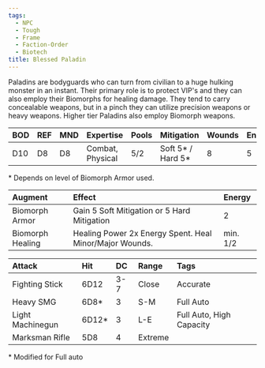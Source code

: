 ```yaml
---
tags:
  - NPC
  - Tough
  - Frame
  - Faction-Order
  - Biotech
title: Blessed Paladin
---
```

Paladins are bodyguards who can turn from civilian to a huge hulking monster in an instant. Their primary role is to protect VIP's and they can also employ their Biomorphs for healing damage. They tend to carry concealable weapons, but in a pinch they can utilize precision weapons or heavy weapons. Higher tier Paladins also employ Biomorph weapons.

| BOD | REF | MND | Expertise        | Pools | Mitigation          | Wounds | Energy |
| :-- | :-- | :-- | :--------------- | :---- | :------------------ | ------ | :----- |
| D10 | D8  | D8  | Combat, Physical | 5/2   | Soft 5\* / Hard 5\* | 8      | 5      |
\* Depends on level of Biomorph Armor used.

| Augment          | Effect                                                  | Energy   |
| :--------------- | :------------------------------------------------------ | :------- |
| Biomorph Armor   | Gain 5 Soft Mitigation or 5 Hard Mitigation             | 2        |
| Biomorph Healing | Healing Power 2x Energy Spent. Heal Minor/Major Wounds. | min. 1/2 |

| Attack           | Hit   | DC  | Range   | Tags                     |
| :--------------- | :---- | :-- | :------ | :----------------------- |
| Fighting Stick   | 6D12  | 3-7 | Close   | Accurate                 |
| Heavy SMG        | 6D8*  | 3   | S-M     | Full Auto                |
| Light Machinegun | 6D12* | 3   | L-E     | Full Auto, High Capacity |
| Marksman Rifle   | 5D8   | 4   | Extreme |                          |
\* Modified for Full auto